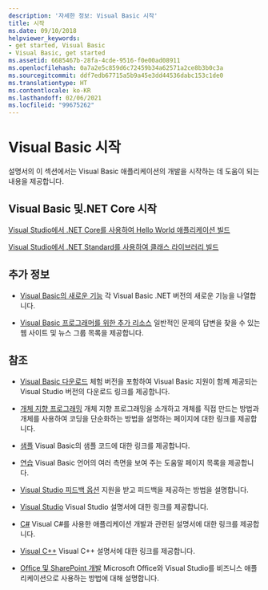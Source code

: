 ```yaml
---
description: '자세한 정보: Visual Basic 시작'
title: 시작
ms.date: 09/10/2018
helpviewer_keywords:
- get started, Visual Basic
- Visual Basic, get started
ms.assetid: 6685467b-28fa-4cde-9516-f0e00ad08911
ms.openlocfilehash: 0a7a2e5c859d6c72459b34a62571a2ce8b3b0c3a
ms.sourcegitcommit: ddf7edb67715a5b9a45e3dd44536dabc153c1de0
ms.translationtype: HT
ms.contentlocale: ko-KR
ms.lasthandoff: 02/06/2021
ms.locfileid: "99675262"
---
```

# <a name="get-started-with-visual-basic"></a>Visual Basic 시작

설명서의 이 섹션에서는 Visual Basic 애플리케이션의 개발을 시작하는 데 도움이 되는 내용을 제공합니다.

## <a name="get-started-with-visual-basic-and-net-core"></a>Visual Basic 및.NET Core 시작

[Visual Studio에서 .NET Core를 사용하여 Hello World 애플리케이션 빌드](../../core/tutorials/with-visual-studio.md)

[Visual Studio에서 .NET Standard를 사용하여 클래스 라이브러리 빌드](../../core/tutorials/library-with-visual-studio.md)

## <a name="additional-information"></a>추가 정보

- [Visual Basic의 새로운 기능](../whats-new/index.md) 각 Visual Basic .NET 버전의 새로운 기능을 나열합니다.

- [Visual Basic 프로그래머를 위한 추가 리소스](additional-resources.md) 일반적인 문제의 답변을 찾을 수 있는 웹 사이트 및 뉴스 그룹 목록을 제공합니다.

## <a name="see-also"></a>참조

- [Visual Basic 다운로드](https://visualstudio.microsoft.com/downloads/?utm_medium=microsoft&utm_source=docs.microsoft.com&utm_campaign=inline+link&utm_content=download+vs2019) 체험 버전을 포함하여 Visual Basic 지원이 함께 제공되는 Visual Studio 버전의 다운로드 링크를 제공합니다.

- [개체 지향 프로그래밍](../programming-guide/concepts/object-oriented-programming.md) 개체 지향 프로그래밍을 소개하고 개체를 직접 만드는 방법과 개체를 사용하여 코딩을 단순화하는 방법을 설명하는 페이지에 대한 링크를 제공합니다.

- [샘플](https://github.com/dotnet/docs/tree/master/samples/snippets/visualbasic) Visual Basic의 샘플 코드에 대한 링크를 제공합니다.

- [연습](../walkthroughs.md) Visual Basic 언어의 여러 측면을 보여 주는 도움말 페이지 목록을 제공합니다.

- [Visual Studio 피드백 옵션](/visualstudio/ide/feedback-options) 지원을 받고 피드백을 제공하는 방법을 설명합니다.

- [Visual Studio](/visualstudio/) Visual Studio 설명서에 대한 링크를 제공합니다.

- [C#](../../csharp/index.yml) Visual C#를 사용한 애플리케이션 개발과 관련된 설명서에 대한 링크를 제공합니다.

- [Visual C++](/cpp/) Visual C++ 설명서에 대한 링크를 제공합니다.

- [Office 및 SharePoint 개발](/visualstudio/vsto/office-and-sharepoint-development-in-visual-studio) Microsoft Office와 Visual Studio를 비즈니스 애플리케이션으로 사용하는 방법에 대해 설명합니다.
